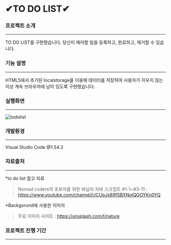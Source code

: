 # ✔TO DO LIST✔


### 프로젝트 소개
------------
TO DO LIST를 구현했습니다. 
당신이 해야할 일을 등록하고, 완료하고, 제거할 수 있습니다.

### 기능 설명
------------
HTML5에서 추가된 localstorage를 이용해 데이터를 저장하여 사용자가 지우지 않는 이상 계속 브라우저에 남아 있도록 구현했습니다.

### 실행화면
------------
![todolist](https://user-images.githubusercontent.com/81849019/113478046-50cad080-94c1-11eb-94f3-b9999a81c344.PNG)

### 개발환경
------------
Visual Studio Code @1.54.3

### 자료출처
------------
*to do list 참고 자료
>Nomad coders의 초보자를 위한 바닐라 자바 스크립트 #1-1~#3-11 : <https://www.youtube.com/channel/UCUpJs89fSBXNolQGOYKn0YQ> 

*Backgorund에 사용한 이미지
>무료 이미지 사이트 : <https://unsplash.com/t/nature>

### 프로젝트 진행 기간
------------
